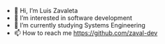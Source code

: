 - 👋 Hi, I’m Luis Zavaleta
- 👀 I’m interested in software development
- 🌱 I’m currently studying Systems Engineering
- 📫 How to reach me https://github.com/zaval-dev

<!---
zaval-dev/zaval-dev is a ✨ special ✨ repository because its `README.md` (this file) appears on your GitHub profile.
You can click the Preview link to take a look at your changes.
--->
